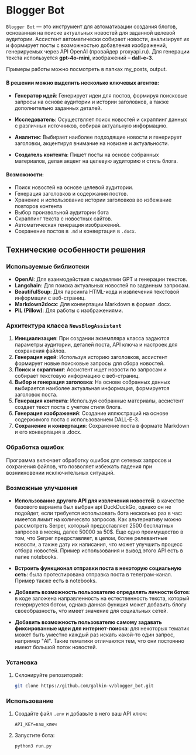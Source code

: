# Blogger Bot

`Blogger Bot` — это инструмент для автоматизации создания блогов, основанная на поиске актуальных новостей для заданной целевой аудитории. Ассистент автоматически собирает новости, анализирует их и формирует посты с возможностью добавления изображений, генерируемых через API OpenAI (провайдер proxyapi.ru). Для генерации текста используется __gpt-4o-mini__, изображений – __dall-e-3__.

Примеры работы можно посмотреть в папках my_posts, output.

#### В решении можно выделить несколько ключевых агентов:

- **Генератор идей**: Генерирует идеи для постов, формируя поисковые запросы на основе аудитории и истории заголовков, а также дополнительно заданных деталей.

- **Исследователь**: Осуществляет поиск новостей и скраппинг данных с различных источников, собирая актуальную информацию.

- **Аналитик**: Выбирает наиболее подходящие новости и генерирует заголовки, акцентируя внимание на новизне и актуальности.

- **Создатель контента**: Пишет посты на основе собранных материалов, делая акцент на целевую аудиторию и стиль блога.

#### Возможности:
- Поиск новостей на основе целевой аудитории.
- Генерация заголовков и содержания постов.
- Хранение и использование истории заголовков во избежание повторов контента
- Выбор произвольной аудитории бота
- Скраппинг текста с новостных сайтов.
- Автоматическая генерация изображений.
- Сохранение постов в `.md` и конвертация в `.docx`.

## Технические особенности решения

### Используемые библиотеки
- **OpenAI**: Для взаимодействия с моделями GPT и генерации текстов.
- **Langchain**: Для поиска актуальных новостей по заданным запросам.
- **BeautifulSoup**: Для парсинга HTML-кода и извлечения текстовой информации с веб-страниц.
- **Markdown2docx**: Для конвертации Markdown в формат .docx.
- **PIL (Pillow)**: Для работы с изображениями.

### Архитектура класса `NewsBlogAssistant`
1. **Инициализация**: При создании экземпляра класса задаются параметры аудитории, деталей поста, API ключа и настроек для сохранения файлов.
2. **Генерация идей**: Используя историю заголовков, ассистент формирует новые поисковые запросы для сбора новостей.
3. **Поиск и скраппинг**: Ассистент ищет новости по запросам и собирает текстовую информацию с веб-страниц.
4. **Выбор и генерация заголовка**: На основе собранных данных выбирается наиболее актуальная информация, формируется заголовок поста.
5. **Генерация контента**: Используя собранные материалы, ассистент создает текст поста с учетом стиля блога.
6. **Генерация изображений**: Создание иллюстраций на основе содержимого поста с использованием DALL-E-3.
7. **Сохранение и конвертация**: Сохранение поста в формате Markdown и его конвертация в .docx.

### Обработка ошибок
Программа включает обработку ошибок для сетевых запросов и сохранения файлов, что позволяет избежать падения при возникновении исключительных ситуаций.

### Возможные улучшения
- **Использование другого API для извлечения новостей**: в качестве базового варианта был выбран api DuckDuckGo, однако он не подойдет, если требуется использовать бота несколько раз в час: имеется лимит на количесвто запросов. Как альтернативу можно рассмотреть Serper, который предоставляет 2500 бесплатных запросов в месяц, далее 50000 за 50$. Еще одно преимущество в том, что Serper предоставляет, в целом, более релевантные новости, а также дату их написания, что может улучшить процесс отбора новостей. Пример использования и вывод этого API есть в папке notebooks.

- **Встроить функционал отправки поста в некоторую социальную сеть**: была протестирована отправка поста в телеграм-канал. Пример также есть в notebooks.

- **Добавить возможность пользователю определять личности ботов**: в коде заложена направленность на естественность текста, который генерируется ботом, однако данная функция может добавить блогу своеобразность, что имеет значение для социальных сетей.

- **Добавить возможность пользователю самому задавать фиксированные идеи для интернет-поиска**: для некоторых тематик может быть уместно каждый раз искать какой-то один запрос, например "AI". Такие тематики отличаются тем, что они постоянно имеют большой поток новостей.

### Установка
1. Склонируйте репозиторий:

   ```bash
   git clone https://github.com/galkin-v/blogger_bot.git
### Использование
1. Создайте файл `.env` и добавьте в него ваш API ключ:

   ```env
   API_KEY=ваш_ключ
2. Запустите бота:

   ```python3
   python3 run.py
